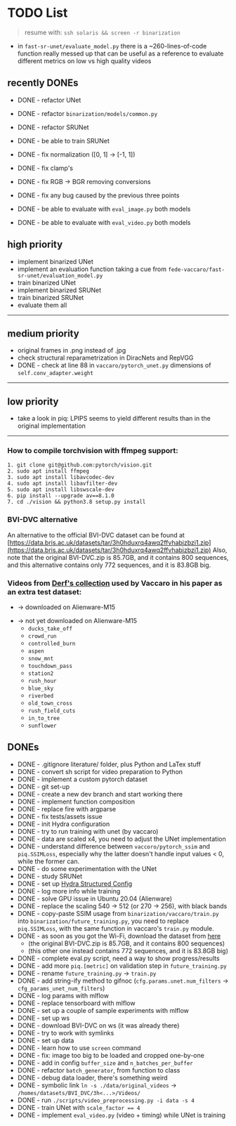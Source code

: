 # TODO List

> resume with: `ssh solaris && screen -r binarization`

- in `fast-sr-unet/evaluate_model.py` there is a ~260-lines-of-code function really messed up that can be useful as a reference to evaluate different metrics on low vs high quality videos

## recently DONEs
- DONE - refactor UNet
- DONE - refactor `binarization/models/common.py`
- DONE - refactor SRUNet
- DONE - be able to train SRUNet

- DONE - fix normalization ([0, 1] -> [-1, 1])
- DONE - fix clamp's
- DONE - fix RGB -> BGR removing conversions
- DONE - fix any bug caused by the previous three points

- DONE - be able to evaluate with `eval_image.py` both models
- DONE - be able to evaluate with `eval_video.py` both models

## high priority

- implement binarized UNet
- implement an evaluation function taking a cue from `fede-vaccaro/fast-sr-unet/evaluation_model.py`
- train binarized UNet
- implement binarized SRUNet
- train binarized SRUNet
- evaluate them all

---

## medium priority
- original frames in .png instead of .jpg
- check structural reparametrization in DiracNets and RepVGG
- DONE - check at line 88 in `vaccaro/pytorch_unet.py` dimensions of `self.conv_adapter.weight`

---

## low priority
- take a look in piq: LPIPS seems to yield different results than in the
    original implementation

---
### How to compile torchvision with ffmpeg support:
    1. git clone git@github.com:pytorch/vision.git
    2. sudo apt install ffmpeg
    3. sudo apt install libavcodec-dev
    4. sudo apt install libavfilter-dev
    5. sudo apt install libswscale-dev
    6. pip install --upgrade av==8.1.0
    7. cd ./vision && python3.8 setup.py install

### BVI-DVC alternative
An alternative to the official BVI-DVC dataset can be found at [https://data.bris.ac.uk/datasets/tar/3h0hduxrq4awq2ffvhabjzbzi1.zip](https://data.bris.ac.uk/datasets/tar/3h0hduxrq4awq2ffvhabjzbzi1.zip)
Also, note that the original BVI-DVC.zip is 85.7GB, and it contains 800 sequences, and this alternative contains only 772 sequences, and it is 83.8GB big.

### Videos from [Derf's collection](https://media.xiph.org/video/derf/) used by Vaccaro in his paper as an extra test dataset:
+ -> downloaded on Alienware-M15
- -> not yet downloaded on Alienware-M15
    + `ducks_take_off`
    + `crowd_run`
    + `controlled_burn`
    + `aspen`
    + `snow_mnt`
    + `touchdown_pass`
    + `station2`
    + `rush_hour`
    + `blue_sky`
    + `riverbed`
    + `old_town_cross`
    + `rush_field_cuts`
    + `in_to_tree`
    + `sunflower`

## DONEs
- DONE - .gitignore literature/ folder, plus Python and LaTex stuff
- DONE - convert sh script for video preparation to Python
- DONE - implement a custom pytorch dataset
- DONE - git set-up
- DONE - create a new dev branch and start working there
- DONE - implement function composition
- DONE - replace fire with argparse
- DONE - fix tests/assets issue
- DONE - init Hydra configuration
- DONE - try to run training with unet (by vaccaro)
- DONE - data are scaled x4, you need to adjust the UNet implementation
- DONE - understand difference between `vaccoro/pytorch_ssim` and `piq.SSIMLoss`,
    especially why the latter doesn't handle input values < 0, while the
    former can.
- DONE - do some experimentation with the UNet
- DONE - study SRUNet
- DONE - set up [Hydra Structured Config](https://hydra.cc/docs/advanced/terminology/#structured-config)
- DONE - log more info while training
- DONE - solve GPU issue in Ubuntu 20.04 (Alienware)
- DONE - replace the scaling 540 -> 512 (or 270 -> 256), with black bands
- DONE - copy-paste SSIM usage from `binarization/vaccaro/train.py` into
    `binarization/future_training.py`, you need to replace `piq.SSIMLoss`,
    with the same function in vaccaro's `train.py` module.
- DONE - as soon as you got the Wi-Fi, download the dataset from [here](https://data.bris.ac.uk/datasets/tar/3h0hduxrq4awq2ffvhabjzbzi1.zip)
    - (the original BVI-DVC.zip is 85.7GB, and it contains 800 sequences)
    - (this other one instead contains 772 sequences, and it is 83.8GB big)
- DONE - complete eval.py script, need a way to show progress/results
- DONE - add more `piq.[metric]` on validation step in `future_training.py`
- DONE - rename `future_training.py` -> `train.py`
- DONE - add string-ify method to gifnoc (`cfg.params.unet.num_filters` -> `cfg_params_unet_num_filters`)
- DONE - log params with mlflow
- DONE - replace tensorboard with mlflow
- DONE - set up a couple of sample experiments with mlflow
- DONE - set up ws
- DONE - download BVI-DVC on ws (it was already there)
- DONE - try to work with symlinks
- DONE - set up data
- DONE - learn how to use `screen` command
- DONE - fix: image too big to be loaded and cropped one-by-one
- DONE - add in config `buffer_size` and `n_batches_per_buffer`
- DONE - refactor `batch_generator`, from function to class
- DONE - debug data loader, there's something weird
- DONE - symbolic link `ln -s ./data/original_videos` -> `/homes/datasets/BVI_DVC/3h<...>/Videos/`
- DONE - run `./scripts/video_preprocessing.py -i data -s 4`
- DONE - train UNet with `scale_factor == 4`
- DONE - implement `eval_video.py` (video + timing) while UNet is training
